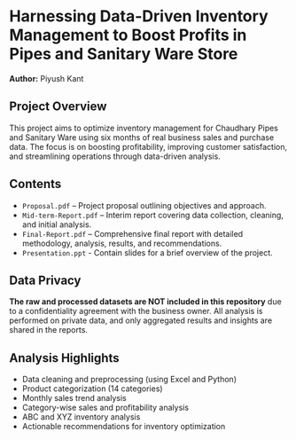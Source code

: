# Harnessing Data-Driven Inventory Management to Boost Profits in Pipes and Sanitary Ware Store

**Author:** Piyush Kant  

## Project Overview

This project aims to optimize inventory management for Chaudhary Pipes and Sanitary Ware using six months of real business sales and purchase data. The focus is on boosting profitability, improving customer satisfaction, and streamlining operations through data-driven analysis.

## Contents

- `Proposal.pdf` – Project proposal outlining objectives and approach.
- `Mid-term-Report.pdf` – Interim report covering data collection, cleaning, and initial analysis.
- `Final-Report.pdf` – Comprehensive final report with detailed methodology, analysis, results, and recommendations.
- `Presentation.ppt` - Contain slides for a brief overview of the project.

## Data Privacy

**The raw and processed datasets are NOT included in this repository** due to a confidentiality agreement with the business owner. All analysis is performed on private data, and only aggregated results and insights are shared in the reports.

## Analysis Highlights

- Data cleaning and preprocessing (using Excel and Python)
- Product categorization (14 categories)
- Monthly sales trend analysis
- Category-wise sales and profitability analysis
- ABC and XYZ inventory analysis
- Actionable recommendations for inventory optimization


